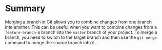# Summary

Merging a branch in Git allows you to combine changes from one branch into another. This can be useful when you want to combine changes from a `feature-branch-A` branch into the `master` branch of your project. To merge a branch, you need to switch to the target branch and then use the `git merge` command to merge the source branch into it.
